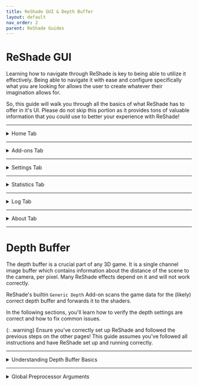 ```yaml
---
title: ReShade GUI & Depth Buffer
layout: default
nav_order: 2
parent: ReShade Guides
---
```


# ReShade GUI

Learning how to navigate through ReShade is key to being able to utilize it effectively. Being able to navigate it with ease and configure specifically what you are looking for allows the user to create whatever their imagination allows for.

So, this guide will walk you through all the basics of what ReShade has to offer in it's UI. Please do not skip this portion as it provides tons of valuable information that you could use to better your experience with ReShade!

---

<details markdown="block" class="details-tree">
<summary>Home Tab</summary>

The `Home` tab in ReShade houses several buttons and menus that you can interact with in order to change the way your game looks, as well as configure specific shaders.

As the `Home` tab is one of the most crucial tabs in ReShade for the end user, it can be a bit intricate, but everything that you will need to better utilize each function.

Below will be a dropdown that provides a disection of each part of the `Home` tab to help you become more familiar with it!

---

<details markdown="block" class="details-tree">
<summary>Preset Selection Bar</summary>

At the top of the ReShade `Home` menu will be preset selection section bar:

![Current Preset](../images/reshades-ui-and-depth-buffer/rsui_preset.png){: style="max-width:65%" }

This bar allows the user to select, create, save manually, or configure their preset to auto save once changes are made.

By default, ReShade saves presets in the game directory, in a file called `ReShadePreset.ini`.

</details>

---

<details markdown="block" class="details-tree">
<summary>Shader List</summary>

The area below the preset selection bar is ReShade's shader list:
![Technique List](../images/reshades-ui-and-depth-buffer/rsui_effectlist.png){: style="max-width:65%" }

This list will provide the user with all of the shaders that is installed for ReShade. If a shader is disabled, there will be a blank square to the left of the shader, and if it's enabled, there will be a check to the left of the shader.

</details>

---

<details markdown="block" class="details-tree">
<summary>Edit Pre-processor Definitions Button</summary>

Below the shader list will be the `Edit Global Preprocessor Definitions`. This button allows you to control aspects of shaders and depth before they are loaded by ReShade:

![Global Pre-processor Definitions](../images/reshades-ui-and-depth-buffer/rsui_globalpreprocessors.png){: style="max-width:65%" }

</details>

---

<details markdown="block" class="details-tree">
<summary>Shader Parameters List</summary>

The area below the shader list and edit pre-processor definitions button is the shader parameter list;

![Effect Parameters](../images/reshades-ui-and-depth-buffer/rsui_effect_params.png){: style="max-width:65%" }

When you turn on a shader in ReShade, you will be able to see it's exposed parameters to the user here. Any changes to these parameters happen in realtime. So, any changes you make show up right away, letting you see the effect of your changes instantly.

</details>

</details>

---

<details markdown="block" class="details-tree">
<summary>Add-ons Tab</summary>

The `Add-ons Tab` is for managing ReShade Add-ons:

![Add-ons Tab](../images/reshades-ui-and-depth-buffer/rsui_addons_tab.png){: style="max-width:65%" }

Each `Add-on` adds extra features or improvements to your ReShade shaders. They can offer new effects or tools for tweaking existing ones. `Generic Depth` comes with the ReShade Installer, but you can add many more.

Popular Add-ons include [ShaderToggler - FransBouma](https://github.com/FransBouma/ShaderToggler), [ReShade Effect Shader Toggler - 4lex4nder](https://github.com/4lex4nder/ReshadeEffectShaderToggler), and [AutoHDR - MajorPainTheCactus](https://github.com/MajorPainTheCactus/AutoHDR-ReShade).

</details>

---

<details markdown="block" class="details-tree">
<summary>Settings Tab</summary>

The `Settings` tab lets you tweak ReShade settings like shader directories, menu access keys, FPS meter configurations, theme settings:

![Settings Tab](../images/reshades-ui-and-depth-buffer/rsui_settings_tab.png){: style="max-width:65%" }

The dropdowns below detail commonly used options that you can adjust within the `Settings` tab:

---

<details markdown="block" class="details-tree">
<summary>General Menu</summary>

1. `Keybindings`: 

    * Here, you can set the keybindings for various actions in ReShade, allowing you to customize the controls:

      * `Overlay key`

      * `Effect toggle key`

      * `Effect reload key`

      * `Performance mode toggle key`

      * `Previous preset key`

      * `Next preset key`

2. `Input processing`:

    * This setting lets users change the default behavior of ReShade's input control:

      * `Pass on all input` - Allows your game to also receive inputs from your keyboard and mouse, regardless of where they are on the game window.

      * `Block input when cursor is on overlay` - Allows the game to receive inputs from your keyboard and mouse only when they are off of the ReShade UI.

      * `Block all input when overlay is visible` (default option) - Disallows the game to receive all inputs from your keyboard and mouse when the ReShade overlay is active.

3. `Start-up preset`:

    * This argument allows ReShade to utilize a preset to use once your game has started. By default, ReShade loads the last used preset from the user. You can change this behavior by defining a preset file path.

4. `Effect...` and `Texture search paths`: 

    * These settings allow you to specify where ReShade should look for shader files. You can add multiple directories, and ReShade will search all of them when looking for shaders.

    * The default options are:

      * `Effect search paths` - `.\ReShade-Shaders\Shaders\**`

      * `Texture search paths` - `.\ReShade-Shaders\Textures\**`

5. `Load only enabled effects`:

    * This option ensures that only the shaders enabled in your current ReShade preset are loaded. It can prevent issues with conflicting files/techniques from other shaders and reduce the compile time needed at the start of ReShade.

</details>

---

<details markdown="block" class="details-tree">
<summary>Screenshots Menu</summary>

1. `Screenshot key`

2. `Screenshot path`:

    * This option sets the location where ReShade saves screenshots. By default, it's set to `.\`, meaning ReShade will save screenshots in the directory where the ReShade binary `.dll` file is located.

3. `Screenshot name`:

    * This advanced option lets you specify the naming convention for screenshots. It uses macros to include real-time data in the screenshot name. The available macros are:

        * %AppName% - Current application name.

        * %PresetName% - Name of the applied preset at the moment of the screenshot.

        * %Date% - Current date (in '%s' or seconds format).

          * %DateYear%, %DateMonth%, %DateDay% - Year, month, and day components of the current date.

        * %Time% - Current time (in '%s' or seconds format).

          * %TimeHour%, %TimeMinute%, %TimeSecond%, %TimeMS% - Hour, minute, second, and millisecond components of the current time.

        * %Count% - Number of screenshots taken in the current session.

4. `Screenshot format`:

    * This option lets you change the file extension and compression processing for your screenshots. The available formats are:

      * `Bitmap (*.bmp)` - Choose this for a lossless file that's easy to edit but takes up more space. This format isn't ideal for online sharing. If selected, you can enable `Clear alpha channel` to remove the image's transparency layer if shaders support creating alpha channels.

      * `Portable Network Graphics (*.png)` - Choose this for a lossy file that's almost identical to the original and good for online sharing. This is the default option in ReShade. If selected, you can enable `Clear alpha channel`.

      * `JPEG (*.jpeg)` - Choose this for a compressed file that saves on storage and bandwidth but isn't as close to the original. If selected, you can adjust the compression quality.

5. `Save current preset file`:

    * This option lets you save the preset used when the screenshot is taken.

6. `Save before and after images`:

    * This option lets you take two screenshots of the same frame: one without ReShade and one with ReShade.

</details>

---

<details markdown="block" class="details-tree">
<summary>Overlay & Styling</summary>

1. `Show screenshot message`:

    * This toggle enables or disables the screenshot notification message.

2. `Group effect files with tabs instead of a tree`:

    * This toggle lets you choose between a tree structure or a grouped structure for shader configuration arguments. While a grouped structure can be more organized, the choice is purely preference-based. By default, this option is off, and the tree structure is used.

</details>

</details>

---

<details markdown="block" class="details-tree">
<summary>Statistics Tab</summary>

![Statistics Tab](../images/reshades-ui-and-depth-buffer/rsui_stats_tab.png){: style="max-width:65%" }

The `Statistics Tab`, shown in the image, is a great tool for tracking and improving ReShade's performance. It gives detailed info on various aspects of ReShade's operation. All of the data provided for it is invaluable to those developing shaders, and those attempting to help troubleshoot other's issues.

</details>

---

<details markdown="block" class="details-tree">
<summary>Log Tab</summary>

The `Log Tab` is a key tool for monitoring ReShade's operations and troubleshooting issues. It provides a detailed log of ReShade's activities to help you identify where your issues are.

If something seems wrong, it's recommended to share the error text or the entire log file, which is stored in the game directory as `ReShade.log`. However, logs are reset each time the game is restarted. So, remember to share or save logs before restarting your game!

</details>

---

<details markdown="block" class="details-tree">
<summary>About Tab</summary>

The `About Tab`, as shown in the image above, acknowledges and recognizes the work behind ReShade as well as the current version that you are running!

</details>

---

# Depth Buffer

The depth buffer is a crucial part of any 3D game. It is a single channel image buffer which contains information about the distance of the scene to the camera, per pixel. Many ReShade effects depend on it and will not work correctly. 

ReShade's builtin `Generic Depth` Add-on scans the game data for the (likely) correct depth buffer and forwards it to the shaders.

In the following sections, you'll learn how to verify the depth settings are correct and how to fix common issues.

{: .warning}
Ensure you've correctly set up ReShade and followed the previous steps on the other pages! This guide assumes you've followed all instructions and have ReShade set up and running correctly.

---

<details markdown="block" class="details-tree">
<summary>Understanding Depth Buffer Basics</summary>

To start, enable the shader `DisplayDepth`. This shader is included with all ReShade installs through the ReShade Installer. If you do not have it, you can manually install it from [Crosire's ReShade-Shaders repository](https://github.com/crosire/reshade-shaders/tree/slim/Shaders).

The image below shows what the output **should** look like. The depth buffer is on the right side, the normal buffer (generated from depth) on the left side.

![Depth Buffer Reversed](../images/reshades-ui-and-depth-buffer/working_depth_output.jpg)

If it looks like above, you're good to go. Otherwise look below for the most common issues and solutions:

---

<details markdown="block" class="details-tree">
<summary>Reversed Depth Buffer</summary>

The image below shows that the `DisplayDepth` shader has loaded correctly, however, the depth is reversed. 

![Depth Buffer Reversed](../images/reshades-ui-and-depth-buffer/depth_buffer_reversed_example.png)

---

You can solve this issue by inverting the `RESHADE_DEPTH_INPUT_IS_REVERSED` argument within the `Global Preprocessor Definitions` under the `Home` tab of ReShade. If it is set to 1, set it to 0 and vice versa.

</details>

---

<details markdown="block" class="details-tree">
<summary>Upside Down Depth Buffer</summary>

The image below shows that the `DisplayDepth` shader has loaded correctly, however, the depth output is upside down:

![Depth Buffer Upside Down](../images/reshades-ui-and-depth-buffer/upside_down_normals.jpg)

You can solve this issue by simply inverting the `RESHADE_DEPTH_INPUT_IS_UPSIDE_DOWN` argument within the `Global Preprocessor Definitions` under the `Home` tab of ReShade. If it is set to 1, set it to 0 and vice versa.

</details>

---

<details markdown="block" class="details-tree">
<summary>Empty Depth Buffer</summary>

If your output resembles **either** of the images below, it lacks data from the `Generic Depth` Add-on:

![Depth Buffer No Data](../images/reshades-ui-and-depth-buffer/depth_buffer_no_data_example.png)
![Depth Buffer No Data - Reversed](../images/reshades-ui-and-depth-buffer/depth_buffer_no_data_reversed_example.png)

  * Before proceeding any further, ensure that these anti-aliasing options are disabled within your game:

    * MSAA ANTIALIASING

    * SSAA ANTIALIASING

  FXAA or TXAA are acceptable, as they usually do not clear the depth-buffer information. Note that some games do not mention which AA method they use.

The image shown above is the output of `DisplayDepth` showing no data from `Generic Depth`. This means that:

* Your game is not presenting a depth buffer 

* You have the wrong options configured for `Generic Depth`

* You have the wrong arguments chosen for your `global preprocessor definitions`

* Your depth buffer choice is wrong.

---

You can absolve this issue simply by toying around with `Generic Depth` in order to get the proper depth buffer active:

  * Try toggling on and off `Copy depth buffer before clear operations` and `Copy depth buffer before fullscreen draw calls`

  * Try selecting the depth buffer with the closest resolution to your game resolution

  * Try selecting the depth buffer with the highest amount of draw calls and verticies.

If at any point you start to see any features in the output that match the scene, re-check the preprocessor definitions.

</details>

---

</details>

---

<details markdown="block" class="details-tree">
<summary>Global Preprocessor Arguments</summary>

This section will provide you with the `Global Preprocessor Definitions` that can be utilized with the ReShade Depth Buffer.

---

<details markdown="block" class="details-tree">
<summary>RESHADE_DEPTH_INPUT_IS_REVERSED</summary>

This preprocessor is used when you can see the normals, but the depth image itself is not visible.

The argument can only be `1` or `0`, so flipping the value for it should solve the problem.

</details>

---

<details markdown="block" class="details-tree">
<summary>RESHADE_DEPTH_INPUT_IS_UPSIDE_DOWN</summary>

This preprocessor is used when the image displayed by the DisplayDepth shader is upside down.

The argument can only be `1` or `0`, so flipping the value for it should solve the problem.

</details>

---

<details markdown="block" class="details-tree">
<summary>RESHADE_DEPTH_INPUT_IS_LOGARITHMIC</summary>

This argument is used when the depth buffer displays numerous waves or "stripes".

Very FEW games actually utilize this, so it's rare that you'll need to toggle or modify this setting.

The argument can only be `1` or `0`, so flipping the value for it should solve the problem.

</details>

---

<details markdown="block" class="details-tree">
<summary>RESHADE_DEPTH_INPUT_X_SCALE and RESHADE_DEPTH_INPUT_Y_SCALE</summary>

These two preprocessors modify the depth buffer size along the `X` and `Y` axes.

They work in multiplcations and you can test them in the `DisplayDepth` shader before applying them to the `Global Preprocessors`.

</details>

---

<details markdown="block" class="details-tree">
<summary>RESHADE_DEPTH_LINEARIZATION_FAR_PLANE</summary>

This preprocessor will adjust the value of the depth range.

If the depth range is too narrow or wide, based on the visible black to white (close to far) gradient given from the depth in `DisplayDepth`, shaders that utilize the depth buffer will not be able to properly account for depth.

The values can be either extremely low or high, so you'll need to experiment to determine the best fit for your specific case.

</details>

</details>
